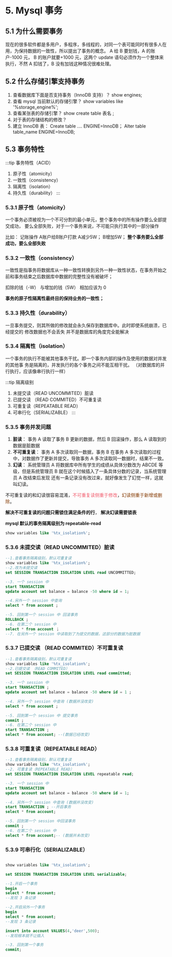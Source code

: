 # 5. Mysql 事务 

## 5.1 为什么需要事务 

现在的很多软件都是多用户，多程序，多线程的，对同一个表可能同时有很多人在用，为保持数据的一致性，所以提出了事务的概念。 A 给 B 要划钱，A 的账户-1000 元， B 的账户就要+1000 元，这两个 update 语句必须作为一个整体来执行，不然 A 扣钱了，B 没有加钱这种情况很难处理。

## 5.2 什么存储引擎支持事务

1. 查看数据库下面是否支持事务（InnoDB 支持）？ show engines; 
2. 查看 mysql 当前默认的存储引擎？ show variables like '%storage_engine%'; 
3. 查看某张表的存储引擎？ show create table 表名 ; 
4. 对于表的存储结构的修改？
5. 建立 InnoDB 表：
Create table .... ENGINE=InnoDB； 
Alter table table_name ENGINE=InnoDB;


## 5.3 事务特性

:::tip 事务特性（ACID）
1. 原子性（atomicity） 
2. 一致性（consistency） 
3. 隔离性（isolation） 
4. 持久性（durability）
:::

### 5.3.1 原子性（atomicity） 
一个事务必须被视为一个不可分割的最小单元，整个事务中的所有操作要么全部提交成功， 要么全部失败，对于一个事务来说，不可能只执行其中的一部分操作


比如： 记账操作
A账户给B账户打款
A减少5W；
B增加5W；
**整个事务要么全部成功，要么全部失败**

### 5.3.2 一致性（consistency）

一致性是指事务将数据库从一种一致性转换到另外一种一致性状态，在事务开始之前和事务结束之后数据库中数据的完整性没有被破坏；


扣除的钱（-W） 与增加的钱（5W） 相加应该为 0

**事务的原子性隔离性最终目的保持业务的一致性；**

### 5.3.3 持久性（durability） 

一旦事务提交，则其所做的修改就会永久保存到数据库中。此时即使系统崩溃，已经提交的 修改数据也不会丢失
并不是数据库的角度完全能解决


### 5.3.4 隔离性（isolation） 

一个事务的执行不能被其他事务干扰。即一个事务内部的操作及使用的数据对并发的其他事 务是隔离的，并发执行的各个事务之间不能互相干扰。 （对数据库的并行执行，应该像串行执行一样） 

:::tip 隔离级别
1. 未提交读（READ UNCOMMITED）脏读 
2. 已提交读 （READ COMMITED）不可重复读 
3. 可重复读（REPEATABLE READ） 
4. 可串行化（SERIALIZABLE）
:::


### 5.3.5 事务并发问题

1. **脏读**： 事务 A 读取了事务 B 更新的数据，然后 B 回滚操作，那么 A 读取到的数据是脏数据 
2. **不可重复读**： 事务 A 多次读取同一数据，事务 B 在事务 A 多次读取的过程中，对数据作了更新并提交，导致事务 A 多次读取同一数据时，结果不一致。 
3. **幻读**： 系统管理员 A 将数据库中所有学生的成绩从具体分数改为 ABCDE 等级，但是系统管理员 B 就在这个时候插入了一条具体分数的记录，当系统管理员 A 改结束后发现 还有一条记录没有改过来，就好像发生了幻觉一样，这就叫幻读。 

不可重复读的和幻读很容易混淆，<font color='#f15b6c'>不可重复读侧重于修改</font>，<font color='#843900'>幻读侧重于新增或删除</font>。

**解决不可重复读的问题只需锁住满足条件的行**，
**解决幻读需要锁表**

**mysql 默认的事务隔离级别为 repeatable-read**

```sql
show variables like '%tx_isolation%';
```

### 5.3.6 未提交读（READ UNCOMMITED）脏读

```sql
--1.查看事务隔离级别，默认可重复读
show variables like '%tx_isolation%'; 
--2.改为未提交读
set SESSION TRANSACTION ISOLATION LEVEL read UNCOMMITTED; 

--3. 一个 session 中 
start TRANSACTION 
update account set balance = balance -50 where id = 1;

--4.另外一个 session 中查询 
select * from account ;

--5. 回到第一个 session 中 回滚事务 
ROLLBACK ;
--6. 在第二个 session 中 
select * from account ；
--7. 在另外一个 session 中读取到了为提交的数据，这部分的数据为脏数据
```


### 5.3.7 已提交读 （READ COMMITED）不可重复读

```sql
--1.查看事务隔离级别，默认可重复读
show variables like '%tx_isolation%'; 
--2.已提交读 （READ COMMITED）
set SESSION TRANSACTION ISOLATION LEVEL read committed; 

--3. 一个 session 中 
start TRANSACTION ;
update account set balance = balance -50 where id = 1 ;

--4. 另外一个 session 中查询 (数据并没改变) 
select * from account ;

--5. 回到第一个 session 中 提交事务 
commit ;
--6. 在第二个 session 中 
start TRANSACTION ;
select * from account; --(数据已经改变)
```

### 5.3.8 可重复读（REPEATABLE READ）

```sql
--1.查看事务隔离级别，默认可重复读
show variables like '%tx_isolation%'; 
--2. 可重复读（REPEATABLE READ）
set SESSION TRANSACTION ISOLATION LEVEL repeatable read; 

--3. 一个 session 中 
start TRANSACTION 
update account set balance = balance -50 where id = 1;

--4. 另外一个 session 中查询 (数据并没改变)
start TRANSACTION ; --开启事务
select * from account;

--5. 回到第一个 session 中回滚事务 
commit ;
--6. 在第二个 session 中 
select * from account;-- (数据并未改变)
```

### 5.3.9 可串行化（SERIALIZABLE）

```sql

show variables like '%tx_isolation%'; 

set SESSION TRANSACTION ISOLATION LEVEL serializable; 

--1.开启一个事务 
begin 
select * from account;
--发现 3 条记录 

--2.开启另外一个事务
begin 
select * from account; 
--发现 3 条记录 

insert into account VALUES(4,'deer',500);
--发现根本就不让插入 

--3. 回到第一个事务 
commit;
```